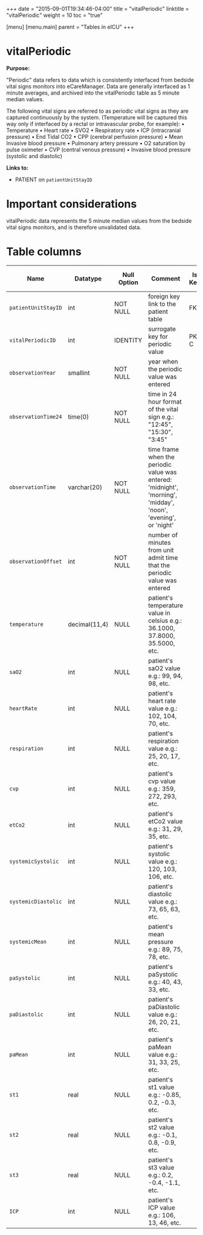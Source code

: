 +++
date = "2015-09-01T19:34:46-04:00"
title = "vitalPeriodic"
linktitle = "vitalPeriodic"
weight = 10
toc = "true"

[menu]
  [menu.main]
    parent = "Tables in eICU"
+++

# vitalPeriodic

**Purpose:** 

"Periodic" data refers to data which is consistently interfaced from bedside vital signs monitors into eCareManager. Data are generally interfaced as 1 minute averages, and archived into the vitalPeriodic table as 5 minute median values. 

The following vital signs are referred to as periodic vital signs as they are captured continuously by the system. (Temperature will be captured this way only if interfaced by a rectal or intravascular probe, for example): 
•         Temperature
•         Heart rate
•         SVO2
•         Respiratory rate
•         ICP (intracranial pressure) 
•         End Tidal CO2
•         CPP (cerebral perfusion pressure) 
•         Mean Invasive blood pressure
•         Pulmonary artery pressure
•         O2 saturation by pulse oximeter
•         CVP (central venous pressure) 
•         Invasive blood pressure (systolic and diastolic)




**Links to:**

* PATIENT on `patientUnitStayID`

 # Important considerations

vitalPeriodic data represents the 5 minute median values from the bedside vital signs monitors, and is therefore unvalidated data. 

# Table columns

Name | Datatype | Null Option | Comment | Is Key | Stored Transformed Created
---- | ---- | ---- | ---- | ---- | ----
`patientUnitStayID` | int | NOT NULL | foreign key link to the patient table | FK | C
`vitalPeriodicID` | int | IDENTITY | surrogate key for periodic value | PK C
`observationYear` | smallint | NOT NULL | year when the periodic value was entered |  | T
`observationTime24` | time(0) | NOT NULL | time in 24 hour format of the vital sign e.g.: "12:45", "15:30", "3:45" |  | T
`observationTime` | varchar(20) | NOT NULL | time frame when the periodic value was entered: 'midnight', 'morning', 'midday', 'noon', 'evening', or 'night' |  | T
`observationOffset` | int | NOT NULL | number of minutes from unit admit time that the periodic value was entered |  | C
`temperature` | decimal(11,4) | NULL | patient's temperature value in celsius e.g.: 36.1000, 37.8000, 35.5000, etc. |  | S
`saO2` | int | NULL | patient's saO2 value e.g.: 99, 94, 98, etc. |  | S
`heartRate` | int | NULL | patient's heart rate value e.g.: 102, 104, 70, etc. |  | S
`respiration` | int | NULL | patient's respiration value e.g.: 25, 20, 17, etc. |  | S
`cvp` | int | NULL | patient's cvp value e.g.: 359, 272, 293, etc. |  | S
`etCo2` | int | NULL | patient's etCo2 value e.g.: 31, 29, 35, etc. |  | S
`systemicSystolic` | int | NULL | patient's systolic value e.g.: 120, 103, 106, etc. |  | S
`systemicDiastolic` | int | NULL | patient's diastolic value e.g.: 73, 65, 63, etc. |  | S
`systemicMean` | int | NULL | patient's mean pressure e.g.: 89, 75, 78, etc. |  | S
`paSystolic` | int | NULL | patient's paSystolic e.g.: 40, 43, 33, etc. |  | S
`paDiastolic` | int | NULL | patient's paDiastolic value e.g.: 26, 20, 21, etc. |  | S
`paMean` | int | NULL | patient's paMean value e.g.: 31, 33, 25, etc. |  | S
`st1` | real | NULL | patient's st1 value e.g.: -0.85, 0.2, -0.3, etc. |  | S
`st2` | real | NULL | patient's st2 value e.g.: -0.1, 0.8, -0.9, etc. |  | S
`st3` | real | NULL | patient's st3 value e.g.: 0.2, -0.4, -1.1, etc. |  | S
`ICP` | int | NULL | patient's ICP value e.g.: 106, 13, 46, etc. |  | S

<!-- # Detailed description

* To follow. -->
